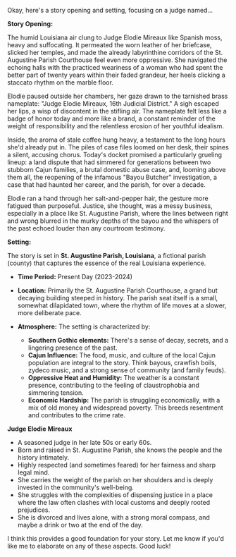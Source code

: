 Okay, here's a story opening and setting, focusing on a judge named...

**Story Opening:**

The humid Louisiana air clung to Judge Elodie Mireaux like Spanish moss, heavy and suffocating. It permeated the worn leather of her briefcase, slicked her temples, and made the already labyrinthine corridors of the St. Augustine Parish Courthouse feel even more oppressive. She navigated the echoing halls with the practiced weariness of a woman who had spent the better part of twenty years within their faded grandeur, her heels clicking a staccato rhythm on the marble floor.

Elodie paused outside her chambers, her gaze drawn to the tarnished brass nameplate: "Judge Elodie Mireaux, 16th Judicial District." A sigh escaped her lips, a wisp of discontent in the stifling air. The nameplate felt less like a badge of honor today and more like a brand, a constant reminder of the weight of responsibility and the relentless erosion of her youthful idealism.

Inside, the aroma of stale coffee hung heavy, a testament to the long hours she'd already put in. The piles of case files loomed on her desk, their spines a silent, accusing chorus. Today's docket promised a particularly grueling lineup: a land dispute that had simmered for generations between two stubborn Cajun families, a brutal domestic abuse case, and, looming above them all, the reopening of the infamous "Bayou Butcher" investigation, a case that had haunted her career, and the parish, for over a decade.

Elodie ran a hand through her salt-and-pepper hair, the gesture more fatigued than purposeful. Justice, she thought, was a messy business, especially in a place like St. Augustine Parish, where the lines between right and wrong blurred in the murky depths of the bayou and the whispers of the past echoed louder than any courtroom testimony.

**Setting:**

The story is set in **St. Augustine Parish, Louisiana**, a fictional parish (county) that captures the essence of the real Louisiana experience.

*   **Time Period:** Present Day (2023-2024)
*   **Location:** Primarily the St. Augustine Parish Courthouse, a grand but decaying building steeped in history. The parish seat itself is a small, somewhat dilapidated town, where the rhythm of life moves at a slower, more deliberate pace.

*   **Atmosphere:** The setting is characterized by:

    *   **Southern Gothic elements:** There's a sense of decay, secrets, and a lingering presence of the past.
    *   **Cajun Influence:** The food, music, and culture of the local Cajun population are integral to the story. Think bayous, crawfish boils, zydeco music, and a strong sense of community (and family feuds).
    *   **Oppressive Heat and Humidity:** The weather is a constant presence, contributing to the feeling of claustrophobia and simmering tension.
    *   **Economic Hardship:** The parish is struggling economically, with a mix of old money and widespread poverty. This breeds resentment and contributes to the crime rate.

**Judge Elodie Mireaux**

*   A seasoned judge in her late 50s or early 60s.
*   Born and raised in St. Augustine Parish, she knows the people and the history intimately.
*   Highly respected (and sometimes feared) for her fairness and sharp legal mind.
*   She carries the weight of the parish on her shoulders and is deeply invested in the community's well-being.
*   She struggles with the complexities of dispensing justice in a place where the law often clashes with local customs and deeply rooted prejudices.
*   She is divorced and lives alone, with a strong moral compass, and maybe a drink or two at the end of the day.

I think this provides a good foundation for your story. Let me know if you'd like me to elaborate on any of these aspects. Good luck!
